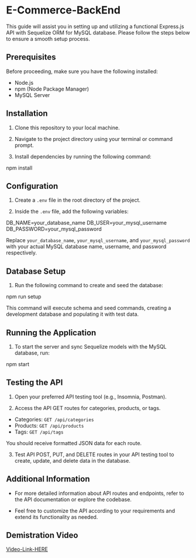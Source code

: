 # E-Commerce-BackEnd

This guide will assist you in setting up and utilizing a functional Express.js API with Sequelize ORM for MySQL database. Please follow the steps below to ensure a smooth setup process.

## Prerequisites

Before proceeding, make sure you have the following installed:

- Node.js
- npm (Node Package Manager)
- MySQL Server

## Installation

1. Clone this repository to your local machine.

2. Navigate to the project directory using your terminal or command prompt.

3. Install dependencies by running the following command:

npm install 


## Configuration

1. Create a `.env` file in the root directory of the project.

2. Inside the `.env` file, add the following variables:

DB_NAME=your_database_name
DB_USER=your_mysql_username
DB_PASSWORD=your_mysql_password


Replace `your_database_name`, `your_mysql_username`, and `your_mysql_password` with your actual MySQL database name, username, and password respectively.

## Database Setup

1. Run the following command to create and seed the database:

npm run setup


This command will execute schema and seed commands, creating a development database and populating it with test data.

## Running the Application

1. To start the server and sync Sequelize models with the MySQL database, run:

npm start


## Testing the API

1. Open your preferred API testing tool (e.g., Insomnia, Postman).

2. Access the API GET routes for categories, products, or tags.

- Categories: `GET /api/categories`
- Products: `GET /api/products`
- Tags: `GET /api/tags`

You should receive formatted JSON data for each route.

3. Test API POST, PUT, and DELETE routes in your API testing tool to create, update, and delete data in the database.

## Additional Information

- For more detailed information about API routes and endpoints, refer to the API documentation or explore the codebase.

- Feel free to customize the API according to your requirements and extend its functionality as needed.

## Demistration Video  

[Video-Link-HERE](https://drive.google.com/file/d/1tjxDnfg8B3jPkmbsJlhu13kLkBL7EKxu/view?usp=sharing)